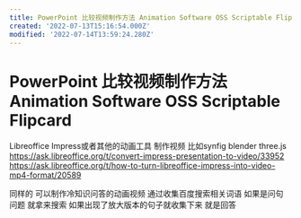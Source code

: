 ```yaml
---
title: PowerPoint 比较视频制作方法 Animation Software OSS Scriptable Flipcard
created: '2022-07-13T15:16:54.000Z'
modified: '2022-07-14T13:59:24.280Z'
---
```


# PowerPoint 比较视频制作方法 Animation Software OSS Scriptable Flipcard

Libreoffice Impress或者其他的动画工具 制作视频 比如synfig blender three.js
https://ask.libreoffice.org/t/convert-impress-presentation-to-video/33952
https://ask.libreoffice.org/t/how-to-turn-libreoffice-impress-into-video-mp4-format/20589

同样的 可以制作冷知识问答的动画视频 通过收集百度搜索相关词语 如果是问句 问题 就拿来搜索 如果出现了放大版本的句子就收集下来 就是回答
